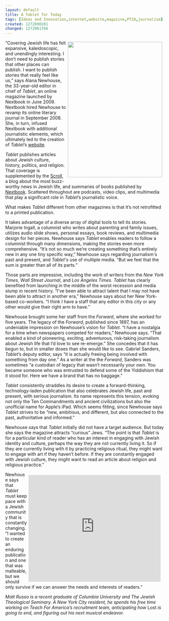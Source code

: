 ```yaml
---
layout: default
title: A Tablet for Today
tags: [Ideas and Innovation,internet,website,magazine,PT10,journalism]
created: 1272890281
changed: 1272961766
---
```

<p><img width="300" height="430" vspace="5" hspace="5" align="right" alt="" src="/files/alananewhouse.jpg" />&ldquo;Covering Jewish life has felt expansive, kaleidoscopic, and unendingly interesting. I don&rsquo;t need to publish stories that other places can publish. I want to publish stories that really feel like us,&rdquo; says Alana Newhouse, the 33-year-old editor in chief of <em>Tablet</em>, an online magazine launched by Nextbook in June 2009.  Nextbook hired Newhouse to revamp its online literary journal in September 2008.  She, in turn, infused Nextbook with additional journalistic elements, which ultimately led to the creation of <em>Tablet</em>&rsquo;s <a href="http://www.Tabletmag.com">website</a>.</p>
<p><em>Tablet</em> publishes articles about Jewish culture, history, politics, and religion. That coverage is supplemented by the <a href="http://www.tabletmag.com/category/scroll/">Scroll</a>, a blog about the most buzz-worthy news in Jewish life, and summaries of books published by <a href="http://www.nextbookpress.com/">Nextbook</a>. Scattered throughout are podcasts, video clips, and multimedia that play a significant role in <em>Tablet</em>&rsquo;s journalistic voice.</p>
<p>What makes <em>Tablet</em> different from other magazines is that it&rsquo;s not retrofitted to a printed publication.</p>
<p>It takes advantage of a diverse array of digital tools to tell its stories. Marjorie Ingall, a columnist who writes about parenting and family issues, utilizes audio slide shows, personal essays, book reviews, and multimedia design for her pieces. Newhouse says <em>Tablet</em> enables readers to follow a columnist through many dimensions, making the stories even more comprehensive.  &ldquo;It&rsquo;s not so much we&rsquo;re creating something that&rsquo;s entirely new in any one tiny specific way,&rdquo; Newhouse says regarding journalism's past and present, and <em>Tablet</em>'s use of multiple media. &ldquo;But we feel that the sum is greater than all of its parts.&rdquo;</p>
<p>Those parts are impressive, including the work of writers from the <em>New York Times</em>, W<em>all Street Journal</em>, and <em>Los Angeles Times</em>. <em>Tablet</em> has clearly benefited from launching in the middle of the worst recession and media slump in recent history.  &ldquo;I&rsquo;ve been able to attract talent that I may not have been able to attract in another era,&rdquo; Newhouse says about her New York-based co-workers. &ldquo;I think I have a staff that any editor in this city or any other would give their right arm to have.&rdquo;</p>
<p>Newhouse brought some her staff from the <em>Forward</em>, where she worked for five years. The legacy of the <em>Forward</em>, published since 1897, has an undeniable impression on Newhouse&rsquo;s vision for <em>Tablet</em>. &ldquo;I have a nostalgia for a time when newspapers competed for readers,&rdquo; Newhouse says. &ldquo;That enabled a kind of pioneering, exciting, adventurous, risk-taking journalism about Jewish life that I&rsquo;d love to see re-emerge.&rdquo; She concedes that it has begun to, but in smaller doses than she would like to see. Gabriel Sanders, <em>Tablet</em>&rsquo;s deputy editor, says &ldquo;it is actually freeing being involved with something from day one.&rdquo; As a writer at the the <em>Forward</em>, Sanders was sometimes &ldquo;a custodian of legacy that wasn&rsquo;t necessarily your own. You became someone who was entrusted to defend some of the Yiddishism that it stood for. Here we have a brand that has no baggage.&rdquo;</p>
<p><em>Tablet</em> consistently straddles its desire to create a forward-thinking, technology-laden publication that also celebrates Jewish life, past and present, with serious journalism.  Its name represents this tension, evoking not only the Ten Commandments and ancient civilizations but also the unofficial name for Apple&rsquo;s iPad. Which seems fitting, since Newhouse says <em>Tablet</em> strives to be &ldquo;new, ambitious, and different, but also connected to the past, authoritative and informed.&rdquo;</p>
<p>Newhouse says that <em>Tablet</em> initially did not have a target audience. But today she says the magazine attracts &ldquo;curious&rdquo; Jews. &ldquo;The point is that <em>Tablet</em> is for a particular kind of reader who has an interest in engaging with Jewish identity and culture, perhaps the way they are not currently living it. So if they are currently living with it by practicing religious ritual, they might want to engage with art if they haven&rsquo;t before. If they are constantly engaged with Jewish culture, they might want to read an article about religion and religious practice.&rdquo;</p>
<object width="425" height="344" align="right" vspace="5" hspace="5">
<param name="movie" value="http://www.youtube.com/v/5vn_m_pnsTc&amp;hl=en_US&amp;fs=1&amp;" />
<param name="allowFullScreen" value="true" />
<param name="allowscriptaccess" value="always" /><embed src="http://www.youtube.com/v/5vn_m_pnsTc&amp;hl=en_US&amp;fs=1&amp;" type="application/x-shockwave-flash" allowscriptaccess="always" allowfullscreen="true" width="425" height="344" align="right" vspace="5" hspace="5"></embed></object>
<p>Newhouse says that <em>Tablet</em> must keep pace with a Jewish community that is constantly changing. &ldquo;I wanted to create an enduring publication and one that was malleable, but we should only survive if we can answer the needs and interests of readers.&rdquo;</p>
<p><em>Matt Russo is a recent graduate of Columbia University and The Jewish Theological Seminary. A New York City resident, he spends his free time working on Teach For America&rsquo;s recruitment team, anticipating how </em>Lost <em>is going to end, and figuring out his next musical endeavor.</em></p>
